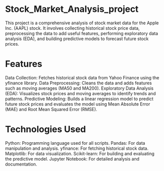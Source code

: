 # Stock_Market_Analysis_project
This project is a comprehensive analysis of stock market data for the Apple Inc. (AAPL) stock. It involves collecting historical stock price data, preprocessing the data to add useful features, performing exploratory data analysis (EDA), and building predictive models to forecast future stock prices.

# Features
Data Collection: Fetches historical stock data from Yahoo Finance using the yfinance library.
Data Preprocessing: Cleans the data and adds features such as moving averages (MA50 and MA200).
Exploratory Data Analysis (EDA): Visualizes stock prices and moving averages to identify trends and patterns.
Predictive Modeling: Builds a linear regression model to predict future stock prices and evaluates the model using Mean Absolute Error (MAE) and Root Mean Squared Error (RMSE).

# Technologies Used
Python: Programming language used for all scripts.
Pandas: For data manipulation and analysis.
yfinance: For fetching historical stock data.
Matplotlib: For data visualization.
Scikit-learn: For building and evaluating the predictive model.
Jupyter Notebook: For detailed analysis and documentation.
